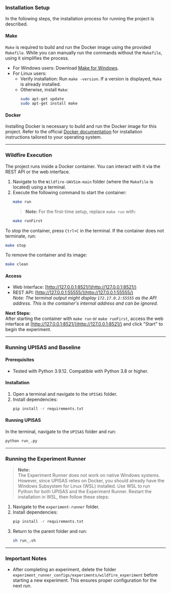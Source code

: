 ### Installation Setup

In the following steps, the installation process for running the project is described.

#### Make

`Make` is required to build and run the Docker image using the provided `Makefile`. While you can manually run the commands without the `Makefile`, using it simplifies the process.

- For Windows users: Download [Make for Windows](https://gnuwin32.sourceforge.net/packages/make.htm).
- For Linux users:
  - Verify installation: Run `make -version`. If a version is displayed, `Make` is already installed.
  - Otherwise, install `Make`:
    ```bash
    sudo apt-get update
    sudo apt-get install make
    ```

#### Docker

Installing Docker is necessary to build and run the Docker image for this project. Refer to the official [Docker documentation](https://docs.docker.com/get-started/get-docker/) for installation instructions tailored to your operating system.

---

### Wildfire Execution

The project runs inside a Docker container. You can interact with it via the REST API or the web interface.

1. Navigate to the `Wildfire-UAVSim-main` folder (where the `Makefile` is located) using a terminal.
2. Execute the following command to start the container:
   ```bash
   make run
   ```
   > **Note:** For the first-time setup, replace `make run` with:
   ```bash
   make runFirst
   ```

To stop the container, press `Ctrl+C` in the terminal. If the container does not terminate, run:
```bash
make stop
```

To remove the container and its image:
```bash
make clean
```

#### Access

- Web Interface: [http://127.0.0.1:8521/](http://127.0.0.1:8521/)
- REST API: [http://127.0.0.1:55555/](http://127.0.0.1:55555/)  
  _Note: The terminal output might display `172.17.0.2:55555` as the API address. This is the container's internal address and can be ignored._

**Next Steps:**  
After starting the container with `make run` or `make runFirst`, access the web interface at [http://127.0.0.1:8521/](http://127.0.0.1:8521/) and click "Start" to begin the experiment.

---

### Running UPISAS and Baseline

#### Prerequisites

- Tested with Python 3.9.12. Compatible with Python 3.8 or higher.

#### Installation

1. Open a terminal and navigate to the `UPISAS` folder.
2. Install dependencies:
   ```bash
   pip install -r requirements.txt
   ```

#### Running UPISAS

In the terminal, navigate to the `UPISAS` folder and run:
```bash
python run_.py
```

---

### Running the Experiment Runner

> **Note:**  
> The Experiment Runner does not work on native Windows systems. However, since UPISAS relies on Docker, you should already have the Windows Subsystem for Linux (WSL) installed. Use WSL to run Python for both UPISAS and the Experiment Runner. Restart the installation in WSL, then follow these steps:

1. Navigate to the `experiment-runner` folder.
2. Install dependencies:
   ```bash
   pip install -r requirements.txt
   ```
3. Return to the parent folder and run:
   ```bash
   sh run_.sh
   ```

---

### Important Notes

- After completing an experiment, delete the folder `experiment_runner_configs/experiments/wildfire_experiment` before starting a new experiment. This ensures proper configuration for the next run.
